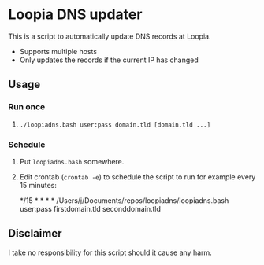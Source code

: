 Loopia DNS updater
===================
This is a script to automatically update DNS records at Loopia.

- Supports multiple hosts
- Only updates the records if the current IP has changed

Usage
------------------
### Run once
1. `./loopiadns.bash user:pass domain.tld [domain.tld ...]`

### Schedule
1. Put `loopiadns.bash` somewhere.
2. Edit crontab (`crontab -e`) to schedule the script to run for example every 15 minutes:

	*/15 * * * * /Users/j/Documents/repos/loopiadns/loopiadns.bash user:pass firstdomain.tld seconddomain.tld

Disclaimer
------------------
I take no responsibility for this script should it cause any harm.
